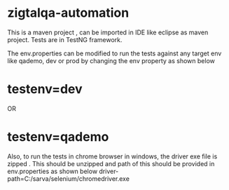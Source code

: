 # zigtalqa-automation

This is a maven project , can be imported in IDE like eclipse as maven project. Tests are in TestNG framework.

The env.properties can be modified to run the tests against any target env like qademo, dev or prod by changing the env property as shown below

# testenv=dev
   OR
# testenv=qademo

Also, to run the tests in chrome browser in windows, the driver exe file is zipped . This should be unzipped and path of this should be provided in env.properties as shown below
driver-path=C:/sarva/selenium/chromedriver.exe

